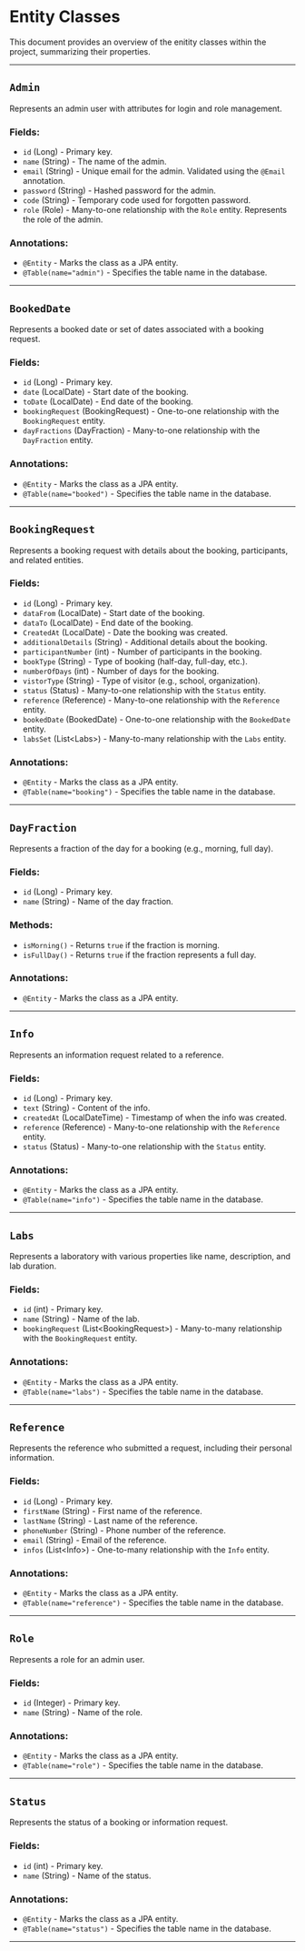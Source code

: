 # Entity Classes

This document provides an overview of the enitity classes within the project, summarizing their properties.

---

## `Admin`

Represents an admin user with attributes for login and role management.

### Fields:
- `id` (Long) - Primary key.
- `name` (String) - The name of the admin.
- `email` (String) - Unique email for the admin. Validated using the `@Email` annotation.
- `password` (String) - Hashed password for the admin.
- `code` (String) - Temporary code used for forgotten password.
- `role` (Role) - Many-to-one relationship with the `Role` entity. Represents the role of the admin.

### Annotations:
- `@Entity` - Marks the class as a JPA entity.
- `@Table(name="admin")` - Specifies the table name in the database.

---

## `BookedDate`

Represents a booked date or set of dates associated with a booking request.

### Fields:
- `id` (Long) - Primary key.
- `date` (LocalDate) - Start date of the booking.
- `toDate` (LocalDate) - End date of the booking.
- `bookingRequest` (BookingRequest) - One-to-one relationship with the `BookingRequest` entity.
- `dayFractions` (DayFraction) - Many-to-one relationship with the `DayFraction` entity.

### Annotations:
- `@Entity` - Marks the class as a JPA entity.
- `@Table(name="booked")` - Specifies the table name in the database.

---

## `BookingRequest`

Represents a booking request with details about the booking, participants, and related entities.

### Fields:
- `id` (Long) - Primary key.
- `dataFrom` (LocalDate) - Start date of the booking.
- `dataTo` (LocalDate) - End date of the booking.
- `CreatedAt` (LocalDate) - Date the booking was created.
- `additionalDetails` (String) - Additional details about the booking.
- `participantNumber` (int) - Number of participants in the booking.
- `bookType` (String) - Type of booking (half-day, full-day, etc.).
- `numberOfDays` (int) - Number of days for the booking.
- `vistorType` (String) - Type of visitor (e.g., school, organization).
- `status` (Status) - Many-to-one relationship with the `Status` entity.
- `reference` (Reference) - Many-to-one relationship with the `Reference` entity.
- `bookedDate` (BookedDate) - One-to-one relationship with the `BookedDate` entity.
- `labsSet` (List\<Labs>) - Many-to-many relationship with the `Labs` entity.

### Annotations:
- `@Entity` - Marks the class as a JPA entity.
- `@Table(name="booking")` - Specifies the table name in the database.

---

## `DayFraction`

Represents a fraction of the day for a booking (e.g., morning, full day).

### Fields:
- `id` (Long) - Primary key.
- `name` (String) - Name of the day fraction.

### Methods:
- `isMorning()` - Returns `true` if the fraction is morning.
- `isFullDay()` - Returns `true` if the fraction represents a full day.

### Annotations:
- `@Entity` - Marks the class as a JPA entity.

---

## `Info`

Represents an information request related to a reference.

### Fields:
- `id` (Long) - Primary key.
- `text` (String) - Content of the info.
- `createdAt` (LocalDateTime) - Timestamp of when the info was created.
- `reference` (Reference) - Many-to-one relationship with the `Reference` entity.
- `status` (Status) - Many-to-one relationship with the `Status` entity.

### Annotations:
- `@Entity` - Marks the class as a JPA entity.
- `@Table(name="info")` - Specifies the table name in the database.

---

## `Labs`

Represents a laboratory with various properties like name, description, and lab duration.

### Fields:
- `id` (int) - Primary key.
- `name` (String) - Name of the lab.
- `bookingRequest` (List\<BookingRequest>) - Many-to-many relationship with the `BookingRequest` entity.

### Annotations:
- `@Entity` - Marks the class as a JPA entity.
- `@Table(name="labs")` - Specifies the table name in the database.

---

## `Reference`

Represents the reference who submitted a request, including their personal information.

### Fields:
- `id` (Long) - Primary key.
- `firstName` (String) - First name of the reference.
- `lastName` (String) - Last name of the reference.
- `phoneNumber` (String) - Phone number of the reference.
- `email` (String) - Email of the reference.
- `infos` (List\<Info>) - One-to-many relationship with the `Info` entity.

### Annotations:
- `@Entity` - Marks the class as a JPA entity.
- `@Table(name="reference")` - Specifies the table name in the database.

---

## `Role`

Represents a role for an admin user.

### Fields:
- `id` (Integer) - Primary key.
- `name` (String) - Name of the role.

### Annotations:
- `@Entity` - Marks the class as a JPA entity.
- `@Table(name="role")` - Specifies the table name in the database.

---

## `Status`

Represents the status of a booking or information request.

### Fields:
- `id` (int) - Primary key.
- `name` (String) - Name of the status.

### Annotations:
- `@Entity` - Marks the class as a JPA entity.
- `@Table(name="status")` - Specifies the table name in the database.

---

